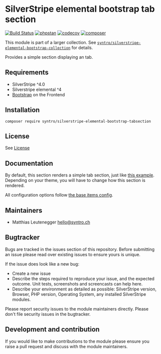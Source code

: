 # SilverStripe elemental bootstrap tab section

[![Build Status](https://travis-ci.com/syntro-opensource/silverstripe-elemental-bootstrap-tabsection.svg?branch=master)](https://travis-ci.com/syntro-opensource/silverstripe-elemental-bootstrap-tabsection)
[![phpstan](https://img.shields.io/badge/PHPStan-enabled-success)](https://github.com/phpstan/phpstan)
[![codecov](https://codecov.io/gh/syntro-opensource/silverstripe-elemental-bootstrap-tabsection/branch/master/graph/badge.svg)](https://codecov.io/gh/syntro-opensource/silverstripe-elemental-bootstrap-tabsection)
[![composer](https://img.shields.io/packagist/dt/syntro/silverstripe-elemental-bootstrap-tabsection?color=success&logo=composer)](https://packagist.org/packages/syntro/silverstripe-elemental-bootstrap-tabsection)


This module is part of a larger collection. See
[`syntro/silverstripe-elemental-bootstrap-collection`](https://github.com/syntro-opensource/silverstripe-elemental-bootstrap-collection)
for details.

Provides a simple section displaying an tab.

## Requirements

* SilverStripe ^4.0
* Silverstripe elemental ^4
* [Bootstrap](https://getbootstrap.com) on the Frontend

## Installation

```
composer require syntro/silverstripe-elemental-bootstrap-tabsection
```


## License
See [License](license.md)

## Documentation

By default, this section renders a simple tab section, just like
[this example](https://getbootstrap.com/docs/4.5/components/navs/#javascript-behavior).
Depending on your theme, you will have to
change how this section is rendered.

All configuration options follow [the base items config](https://github.com/syntro-opensource/silverstripe-elemental-bootstrap-baseitems#documentation).

## Maintainers
 * Matthias Leutenegger <hello@syntro.ch>

## Bugtracker
Bugs are tracked in the issues section of this repository. Before submitting an issue please read over
existing issues to ensure yours is unique.

If the issue does look like a new bug:

 - Create a new issue
 - Describe the steps required to reproduce your issue, and the expected outcome. Unit tests, screenshots
 and screencasts can help here.
 - Describe your environment as detailed as possible: SilverStripe version, Browser, PHP version,
 Operating System, any installed SilverStripe modules.

Please report security issues to the module maintainers directly. Please don't file security issues in the bugtracker.

## Development and contribution
If you would like to make contributions to the module please ensure you raise a pull request and discuss with the module maintainers.
